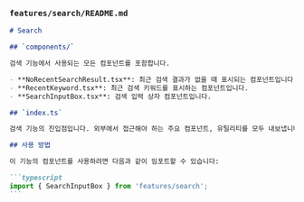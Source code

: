 ### `features/search/README.md`

````markdown
# Search

## `components/`

검색 기능에서 사용되는 모든 컴포넌트를 포함합니다.

- **NoRecentSearchResult.tsx**: 최근 검색 결과가 없을 때 표시되는 컴포넌트입니다.
- **RecentKeyword.tsx**: 최근 검색 키워드를 표시하는 컴포넌트입니다.
- **SearchInputBox.tsx**: 검색 입력 상자 컴포넌트입니다.

## `index.ts`

검색 기능의 진입점입니다. 외부에서 접근해야 하는 주요 컴포넌트, 유틸리티를 모두 내보냅니다.

## 사용 방법

이 기능의 컴포넌트를 사용하려면 다음과 같이 임포트할 수 있습니다:

```typescript
import { SearchInputBox } from 'features/search';
```
````
